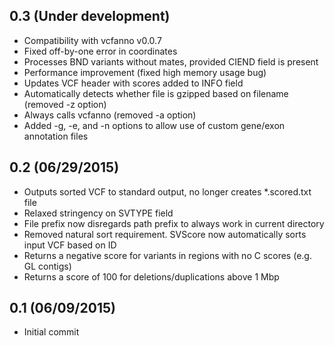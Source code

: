 ## 0.3 (Under development)
 * Compatibility with vcfanno v0.0.7
 * Fixed off-by-one error in coordinates
 * Processes BND variants without mates, provided CIEND field is present
 * Performance improvement (fixed high memory usage bug)
 * Updates VCF header with scores added to INFO field
 * Automatically detects whether file is gzipped based on filename (removed -z option)
 * Always calls vcfanno (removed -a option)
 * Added -g, -e, and -n options to allow use of custom gene/exon annotation files

## 0.2 (06/29/2015)
 * Outputs sorted VCF to standard output, no longer creates *.scored.txt file
 * Relaxed stringency on SVTYPE field
 * File prefix now disregards path prefix to always work in current directory
 * Removed natural sort requirement. SVScore now automatically sorts input VCF based on ID
 * Returns a negative score for variants in regions with no C scores (e.g. GL contigs)
 * Returns a score of 100 for deletions/duplications above 1 Mbp

## 0.1 (06/09/2015)
 * Initial commit
